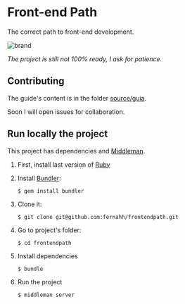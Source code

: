 # Front-end Path

The correct path to front-end development.

![brand](http://i.imgur.com/WNqDGmi.png)

*The project is still not 100% ready, I ask for patience.*

## Contributing

The guide's content is in the folder [source/guia](https://github.com/fernahh/frontendpath/tree/master/source/guia).

Soon I will open issues for collaboration.

## Run locally the project

This project has dependencies and [Middleman](https://middlemanapp.com/).

1. First, install last version of [Ruby](https://www.ruby-lang.org/en/downloads/)
2. Install [Bundler](http://bundler.io/):

    ```
    $ gem install bundler
    ```

3. Clone it:

    ```
    $ git clone git@github.com:fernahh/frontendpath.git
    ```

4. Go to project's folder:

    ```
    $ cd frontendpath
    ```

5. Install dependencies

    ```
    $ bundle
    ```

6. Run the project

    ```
    $ middleman server
    ```

